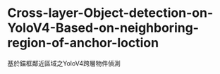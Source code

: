 # Cross-layer-Object-detection-on-YoloV4-Based-on-neighboring-region-of-anchor-loction
基於錨框鄰近區域之YoloV4跨層物件偵測
